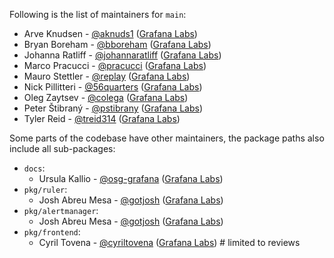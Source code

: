 Following is the list of maintainers for `main`:

- Arve Knudsen - [@aknuds1](https://github.com/aknuds1) ([Grafana Labs](https://grafana.com/))
- Bryan Boreham - [@bboreham](https://github.com/bboreham) ([Grafana Labs](https://grafana.com/))
- Johanna Ratliff - [@johannaratliff](https://github.com/johannaratliff) ([Grafana Labs](https://grafana.com/))
- Marco Pracucci - [@pracucci](https://github.com/pracucci) ([Grafana Labs](https://grafana.com/))
- Mauro Stettler - [@replay](https://github.com/replay) ([Grafana Labs](https://grafana.com/))
- Nick Pillitteri - [@56quarters](https://github.com/56quarters) ([Grafana Labs](https://grafana.com/))
- Oleg Zaytsev - [@colega](https://github.com/colega) ([Grafana Labs](https://grafana.com/))
- Peter Štibraný - [@pstibrany](https://github.com/pstibrany) ([Grafana Labs](https://grafana.com/))
- Tyler Reid - [@treid314](https://github.com/treid314) ([Grafana Labs](https://grafana.com/))

Some parts of the codebase have other maintainers, the package paths also include all sub-packages:

- `docs`:
  - Ursula Kallio - [@osg-grafana](https://github.com/osg-grafana) ([Grafana Labs](https://grafana.com/))
- `pkg/ruler`:
  - Josh Abreu Mesa - [@gotjosh](https://github.com/gotjosh) ([Grafana Labs](https://grafana.com/))
- `pkg/alertmanager`:
  - Josh Abreu Mesa - [@gotjosh](https://github.com/gotjosh) ([Grafana Labs](https://grafana.com/))
- `pkg/frontend`:
  - Cyril Tovena - [@cyriltovena](https://github.com/cyriltovena) ([Grafana Labs](https://grafana.com/)) # limited to reviews
